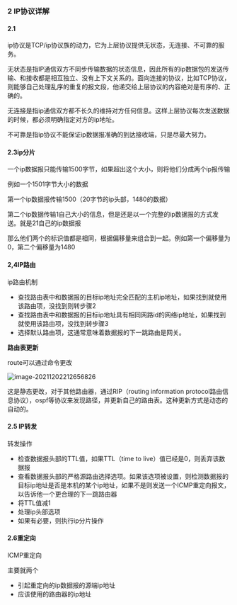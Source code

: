 ### 2 IP协议详解

#### 2.1

ip协议是TCP/ip协议族的动力，它为上层协议提供无状态，无连接、不可靠的服务。

无状态是指IP通信双方不同步传输数据的状态信息，因此所有的ip数据包的发送传输、和接收都是相互独立、没有上下文关系的。面向连接的协议，比如TCP协议，则能够自己处理乱序的重复的报文段，他递交给上层协议的内容绝对是有序的、正确的。

无连接是指ip通信双方都不长久的维持对方任何信息。这样上层协议每次发送数据的时候，都必须明确指定对方的ip地址。

不可靠是指ip协议不能保证ip数据报准确的到达接收端，只是尽最大努力。

#### 2.3ip分片

一个ip数据报只能传输1500字节，如果超出这个大小，则将他们分成两个ip报传输

例如一个1501字节大小的数据

第一个ip数据报传输1500（20字节的ip头部，1480的数据）

第二个ip数据传输1自己大小的信息，但是还是以一个完整的ip数据报的方式发送。就是21自己的ip数据报

那么他们两个的标识值都是相同，根据偏移量来组合到一起。例如第一个偏移量为0，第二个偏移量为1480

#### 2,4IP路由

ip路由机制

* 查找路由表中和数据报的目标ip地址完全匹配的主机ip地址，如果找到就使用该路由项，没找到则转步骤2
* 查找路由表中和数据报的目标ip地址具有相同网路id的网络ip地址，如果找到就使用该路由项，没找到转步骤3
* 选择默认路由项，这通常意味着数据报的下一跳路由是网关。

**路由表更新**

route可以通过命令更改

![image-20211202212656826](C:\Users\mzx\AppData\Roaming\Typora\typora-user-images\image-20211202212656826.png)

这是静态更改，对于其他路由器，通过RIP（routing information protocol路由信息协议），ospf等协议来发现路径，并更新自己的路由表。这种更新方式是动态的自动的。

#### 2.5 IP转发

转发操作

* 检查数据报头部的TTL值，如果TTL（time to live）值已经是0，则丢弃该数据报
* 查看数据报头部的严格源路由选择选项。如果该选项被设置，则检测数据报的目标ip地址是否是本机的某个ip地址，如果不是则发送一个ICMP重定向报文，以告诉他一个更合理的下一跳路由器
* 将TTL值减1
* 处理ip头部选项
* 如果有必要，则执行ip分片操作

#### 2.6重定向

ICMP重定向

主要就两个

* 引起重定向的ip数据报的源端ip地址
* 应该使用的路由器的ip地址



